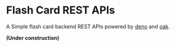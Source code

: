# Flash Card REST APIs

A Simple flash card backend REST APIs powered by [deno](https://github.com/denoland/deno) and [oak](https://github.com/oakserver/oak).

**(Under construction)**
